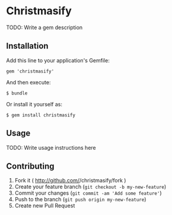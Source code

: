 # Christmasify

TODO: Write a gem description

## Installation

Add this line to your application's Gemfile:

    gem 'christmasify'

And then execute:

    $ bundle

Or install it yourself as:

    $ gem install christmasify

## Usage

TODO: Write usage instructions here

## Contributing

1. Fork it ( http://github.com/<my-github-username>/christmasify/fork )
2. Create your feature branch (`git checkout -b my-new-feature`)
3. Commit your changes (`git commit -am 'Add some feature'`)
4. Push to the branch (`git push origin my-new-feature`)
5. Create new Pull Request

